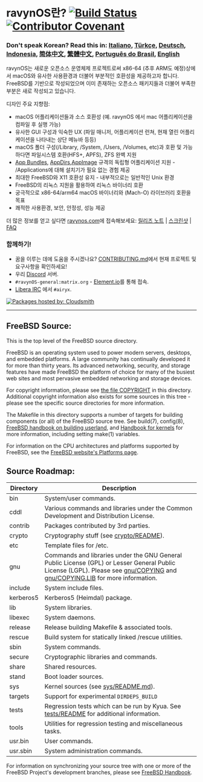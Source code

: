 # ravynOS란? [![Build Status](https://api.cirrus-ci.com/github/ravynsoft/ravynos.svg?branch=main)](https://cirrus-ci.com/github/ravynsoft/ravynos) [![Contributor Covenant](https://img.shields.io/badge/Contributor%20Covenant-2.1-4baaaa.svg)](CODE_OF_CONDUCT.md)
### Don't speak Korean? Read this in: [Italiano](README.IT.md), [Türkçe](README.TR.md), [Deutsch](README.DE.md), [Indonesia](README.ID.md), [简体中文](README.zh_CN.md), [繁體中文](README.zh_TW.md), [Português do Brasil](README.pt_BR.md), [English](README.md)

ravynOS는 새로운 오픈소스 운영체제 프로젝트로써 x86-64 (추후 ARM도 예정)상에서 macOS와 유사한 사용환경과 더불어 부분적인 호환성을 제공하고자 합니다. FreeBSD를 기반으로 작성되었으며 이미 존재하는 오픈소스 패키지들과 더불어 부족한 부분은 새로 작성되고 있습니다.

디자인 주요 지향점:
- macOS 어플리케이션들과 소스 호환성 (예. ravynOS 에서 mac 어플리케이션을 컴파일 후 실행 가능)
- 유사한 GUI 구성과 익숙한 UX (파일 매니저, 어플리케이션 런쳐, 현재 열린 어플리케이션을 나타내는 상단 메뉴바 등등)
- macOS 폴더 구성(/Library, /System, /Users, /Volumes, etc)과 호환 및 가능하다면 파일시스템 호환(HFS+, APFS), ZFS 완벽 지원
- [App Bundles](https://developer.apple.com/documentation/foundation/bundle), [AppDirs](https://github.com/AppImage/AppImageKit/wiki/AppDir),[AppImage](https://github.com/AppImage) 규격의 독립형 어플리케이션 지원 - /Applications에 대해 설치기가 필요 없는 경험 제공
- 최대한 FreeBSD와 X11 호환성 유지 - 내부적으로는 일반적인 Unix 환경
- FreeBSD의 리눅스 지원을 활용하여 리눅스 바이너리 호환
- 궁극적으로 x86-64/arm64 macOS 바이너리와 (Mach-O) 라이브러리 호환을 목표
- 쾌적한 사용환경, 보안, 안정성, 성능 제공

더 많은 정보를 얻고 싶다면 [ravynos.com](https://ravynos.com/)에 접속해보세요: [릴리즈 노트](https://ravynos.com/releases.html) | [스크린샷](https://ravynos.com/screenshots.html) | [FAQ](https://ravynos.com/faq.html)

### 함께하기!

* 꿈을 이루는 데에 도움을 주시겠나요? [CONTRIBUTING.md](CONTRIBUTING.md)에서 현재 프로젝트 및 요구사항을 확인하세요!
* 우리 [Discord](https://discord.com/invite/8caJbAGNwY) 서버.
* `#ravynOS-general:matrix.org` - [Element.io](https://app.element.io/#/room/%23ravynOS-general:matrix.org)를 통해 접속.
* [Libera IRC](https://web.libera.chat/?channel=#airyx) 에서 `#airyx`.

[![Packages hosted by: Cloudsmith](https://img.shields.io/badge/OSS%20hosting%20by-cloudsmith-blue?logo=cloudsmith&style=flat-square)](https://cloudsmith.com)

---

FreeBSD Source:
---------------
This is the top level of the FreeBSD source directory.

FreeBSD is an operating system used to power modern servers, desktops, and embedded platforms.
A large community has continually developed it for more than thirty years.
Its advanced networking, security, and storage features have made FreeBSD the platform of choice for many of the busiest web sites and most pervasive embedded networking and storage devices.

For copyright information, please see [the file COPYRIGHT](COPYRIGHT) in this directory.
Additional copyright information also exists for some sources in this tree - please see the specific source directories for more information.

The Makefile in this directory supports a number of targets for building components (or all) of the FreeBSD source tree.
See build(7), config(8), [FreeBSD handbook on building userland](https://docs.freebsd.org/en/books/handbook/cutting-edge/#makeworld), and [Handbook for kernels](https://docs.freebsd.org/en/books/handbook/kernelconfig/) for more information, including setting make(1) variables.

For information on the CPU architectures and platforms supported by FreeBSD, see the [FreeBSD
website's Platforms page](https://www.freebsd.org/platforms/).

Source Roadmap:
---------------
| Directory | Description |
| --------- | ----------- |
| bin | System/user commands. |
| cddl | Various commands and libraries under the Common Development and Distribution License. |
| contrib | Packages contributed by 3rd parties. |
| crypto | Cryptography stuff (see [crypto/README](crypto/README)). |
| etc | Template files for /etc. |
| gnu | Commands and libraries under the GNU General Public License (GPL) or Lesser General Public License (LGPL). Please see [gnu/COPYING](gnu/COPYING) and [gnu/COPYING.LIB](gnu/COPYING.LIB) for more information. |
| include | System include files. |
| kerberos5 | Kerberos5 (Heimdal) package. |
| lib | System libraries. |
| libexec | System daemons. |
| release | Release building Makefile & associated tools. |
| rescue | Build system for statically linked /rescue utilities. |
| sbin | System commands. |
| secure | Cryptographic libraries and commands. |
| share | Shared resources. |
| stand | Boot loader sources. |
| sys | Kernel sources (see [sys/README.md](sys/README.md)). |
| targets | Support for experimental `DIRDEPS_BUILD` |
| tests | Regression tests which can be run by Kyua.  See [tests/README](tests/README) for additional information. |
| tools | Utilities for regression testing and miscellaneous tasks. |
| usr.bin | User commands. |
| usr.sbin | System administration commands. |

For information on synchronizing your source tree with one or more of the FreeBSD Project's development branches, please see [FreeBSD Handbook](https://docs.freebsd.org/en/books/handbook/cutting-edge/#current-stable).
